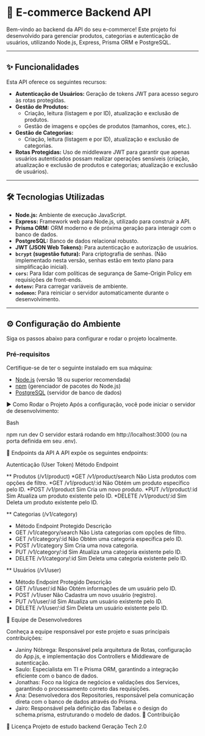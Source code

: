 # 🚀 E-commerce Backend API

Bem-vindo ao backend da API do seu e-commerce! Este projeto foi desenvolvido para gerenciar produtos, categorias e autenticação de usuários, utilizando Node.js, Express, Prisma ORM e PostgreSQL.

---

## ✨ Funcionalidades

Esta API oferece os seguintes recursos:

* **Autenticação de Usuários:** Geração de tokens JWT para acesso seguro às rotas protegidas.
* **Gestão de Produtos:**
    * Criação, leitura (listagem e por ID), atualização e exclusão de produtos.
    * Gestão de imagens e opções de produtos (tamanhos, cores, etc.).
* **Gestão de Categorias:**
    * Criação, leitura (listagem e por ID), atualização e exclusão de categorias.
* **Rotas Protegidas:** Uso de middleware JWT para garantir que apenas usuários autenticados possam realizar operações sensíveis (criação, atualização e exclusão de produtos e categorias; atualização e exclusão de usuários).

---

## 🛠️ Tecnologias Utilizadas

* **Node.js:** Ambiente de execução JavaScript.
* **Express:** Framework web para Node.js, utilizado para construir a API.
* **Prisma ORM:** ORM moderno e de próxima geração para interagir com o banco de dados.
* **PostgreSQL:** Banco de dados relacional robusto.
* **JWT (JSON Web Tokens):** Para autenticação e autorização de usuários.
* **`bcrypt` (sugestão futura):** Para criptografia de senhas. (Não implementado nesta versão, senhas estão em texto plano para simplificação inicial).
* **`cors`:** Para lidar com políticas de segurança de Same-Origin Policy em requisições de front-ends.
* **`dotenv`:** Para carregar variáveis de ambiente.
* **`nodemon`:** Para reiniciar o servidor automaticamente durante o desenvolvimento.

---

## ⚙️ Configuração do Ambiente

Siga os passos abaixo para configurar e rodar o projeto localmente.

### Pré-requisitos

Certifique-se de ter o seguinte instalado em sua máquina:

* [Node.js](https://nodejs.org/en/download/) (versão 18 ou superior recomendada)
* [npm](https://www.npmjs.com/get-npm) (gerenciador de pacotes do Node.js)
* [PostgreSQL](https://www.postgresql.org/download/) (servidor de banco de dados)


▶️ Como Rodar o Projeto
Após a configuração, você pode iniciar o servidor de desenvolvimento:

Bash

npm run dev
O servidor estará rodando em http://localhost:3000 (ou na porta definida em seu .env).

🧪 Endpoints da API
A API expõe os seguintes endpoints:

Autenticação (User Token)
Método	Endpoint	

** Produtos (/v1/product)
*GET	/v1/product/search	Não	Lista produtos com opções de filtro.
*GET	/v1/product/:id	Não	Obtém um produto específico pelo ID.
*POST	/v1/product	Sim	Cria um novo produto.
*PUT	/v1/product/:id	Sim	Atualiza um produto existente pelo ID.
*DELETE	/v1/product/:id	Sim	Deleta um produto existente pelo ID.


** Categorias (/v1/category)
* Método	Endpoint	Protegido	Descrição
* GET	/v1/category/search	Não	Lista categorias com opções de filtro.
* GET	/v1/category/:id	Não	Obtém uma categoria específica pelo ID.
* POST	/v1/category	Sim	Cria uma nova categoria.
* PUT	/v1/category/:id	Sim	Atualiza uma categoria existente pelo ID.
* DELETE	/v1/category/:id	Sim	Deleta uma categoria existente pelo ID.


** Usuários (/v1/user)
* Método	Endpoint	Protegido	Descrição
* GET	/v1/user/:id	Não	Obtém informações de um usuário pelo ID.
* POST	/v1/user	Não	Cadastra um novo usuário (registro).
* PUT	/v1/user/:id	Sim	Atualiza um usuário existente pelo ID.
* DELETE	/v1/user/:id	Sim	Deleta um usuário existente pelo ID.


👥 Equipe de Desenvolvedores

Conheça a equipe responsável por este projeto e suas principais contribuições:

* Janiny Nóbrega: Responsável pela arquitetura de Rotas, configuração do App.js, e implementação dos Controllers e Middleware de autenticação.
* Saulo: Especialista em TI e Prisma ORM, garantindo a integração eficiente com o banco de dados.
* Jonathas: Foco na lógica de negócios e validações dos Services, garantindo o processamento correto das requisições.
* Ana: Desenvolvedora dos Repositories, responsável pela comunicação direta com o banco de dados através do Prisma.
* Jairo: Responsável pela definição das Tabelas e o design do schema.prisma, estruturando o modelo de dados.
🤝 Contribuição

📄 Licença
Projeto de estudo backend Geração Tech 2.0   
